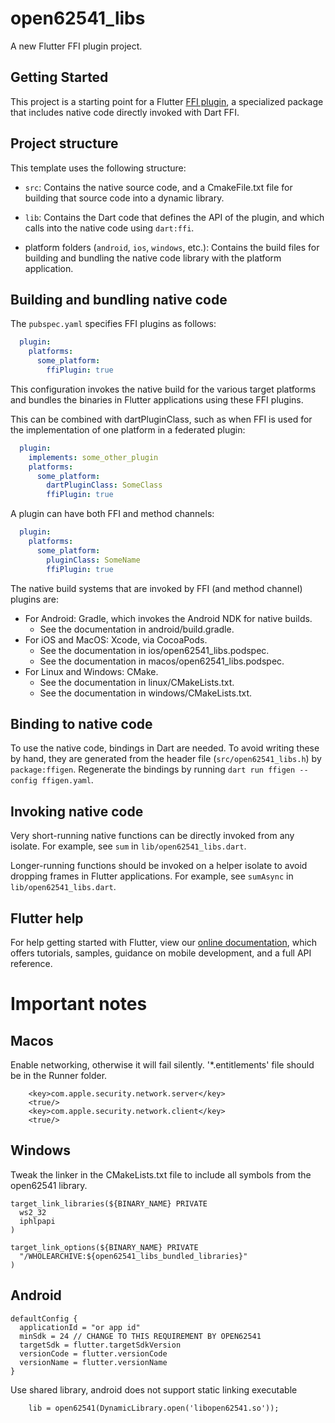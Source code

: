 # open62541_libs

A new Flutter FFI plugin project.

## Getting Started

This project is a starting point for a Flutter
[FFI plugin](https://flutter.dev/to/ffi-package),
a specialized package that includes native code directly invoked with Dart FFI.

## Project structure

This template uses the following structure:

* `src`: Contains the native source code, and a CmakeFile.txt file for building
  that source code into a dynamic library.

* `lib`: Contains the Dart code that defines the API of the plugin, and which
  calls into the native code using `dart:ffi`.

* platform folders (`android`, `ios`, `windows`, etc.): Contains the build files
  for building and bundling the native code library with the platform application.

## Building and bundling native code

The `pubspec.yaml` specifies FFI plugins as follows:

```yaml
  plugin:
    platforms:
      some_platform:
        ffiPlugin: true
```

This configuration invokes the native build for the various target platforms
and bundles the binaries in Flutter applications using these FFI plugins.

This can be combined with dartPluginClass, such as when FFI is used for the
implementation of one platform in a federated plugin:

```yaml
  plugin:
    implements: some_other_plugin
    platforms:
      some_platform:
        dartPluginClass: SomeClass
        ffiPlugin: true
```

A plugin can have both FFI and method channels:

```yaml
  plugin:
    platforms:
      some_platform:
        pluginClass: SomeName
        ffiPlugin: true
```

The native build systems that are invoked by FFI (and method channel) plugins are:

* For Android: Gradle, which invokes the Android NDK for native builds.
  * See the documentation in android/build.gradle.
* For iOS and MacOS: Xcode, via CocoaPods.
  * See the documentation in ios/open62541_libs.podspec.
  * See the documentation in macos/open62541_libs.podspec.
* For Linux and Windows: CMake.
  * See the documentation in linux/CMakeLists.txt.
  * See the documentation in windows/CMakeLists.txt.

## Binding to native code

To use the native code, bindings in Dart are needed.
To avoid writing these by hand, they are generated from the header file
(`src/open62541_libs.h`) by `package:ffigen`.
Regenerate the bindings by running `dart run ffigen --config ffigen.yaml`.

## Invoking native code

Very short-running native functions can be directly invoked from any isolate.
For example, see `sum` in `lib/open62541_libs.dart`.

Longer-running functions should be invoked on a helper isolate to avoid
dropping frames in Flutter applications.
For example, see `sumAsync` in `lib/open62541_libs.dart`.

## Flutter help

For help getting started with Flutter, view our
[online documentation](https://docs.flutter.dev), which offers tutorials,
samples, guidance on mobile development, and a full API reference.

# Important notes

## Macos

Enable networking, otherwise it will fail silently.
'*.entitlements' file should be in the Runner folder.

```
	<key>com.apple.security.network.server</key>
	<true/>
	<key>com.apple.security.network.client</key>
	<true/>
```

## Windows

Tweak the linker in the CMakeLists.txt file to include all symbols from the open62541 library.

```
target_link_libraries(${BINARY_NAME} PRIVATE
  ws2_32
  iphlpapi
)

target_link_options(${BINARY_NAME} PRIVATE
  "/WHOLEARCHIVE:${open62541_libs_bundled_libraries}"
)
```

## Android

```
defaultConfig {
  applicationId = "or app id"
  minSdk = 24 // CHANGE TO THIS REQUIREMENT BY OPEN62541
  targetSdk = flutter.targetSdkVersion
  versionCode = flutter.versionCode
  versionName = flutter.versionName
}
```

Use shared library, android does not support static linking executable
```
    lib = open62541(DynamicLibrary.open('libopen62541.so'));
```

